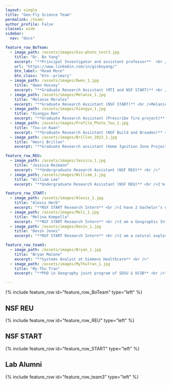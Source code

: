 ```yaml
---
layout: single
title: "Geo-Fly Science Team"
permalink: /team/
author_profile: False
classes: wide
sidebar:
  nav: "docs"

feature_row_BoTeam:
  - image_path: /assets/images/bio-photo_test3.jpg
    title: "Dr. Bo Yang"
    excerpt: "**Principal Investigator and assistant professor**  <br />Dr. Bo Yang is the Principal Investigator at the GeoFly Lab, a world-leading UAV mapping facility. Holding an interdisciplinary background with a BA in Mathematics, a Master's in Computer Science, and a Ph.D. in Geography, Dr. Yang's research is pioneering in its focus on leveraging cutting-edge technologies in Geographical Information Systems (GIS), remote sensing, and UAV/Drone mapping for environmental research. The GeoFly Lab at San Jose State University (SJSU) conducts research on a broad range of topics and has garnered support from esteemed agencies such as NSF, NASA, USDOT, and Cal Fire. Their projects include the NSF's Build and Broaden, IUCRC, REU, and START programs."
    url: "https://www.linkedin.com/in/gisboyang/"
    btn_label: "Read More"
    btn_class: "btn--primary"
  - image_path: /assets/images/Owen_1.jpg
    title: "Owen Hussey"
    excerpt: "**Graduate Research Assistant (MTI and NSF START)** <br />Originally a Geology major at San Jose State University, Owen found a passion for GIS while attending his coursework during the opening months of the COVID pandemic. After graduating, he went back to SJSU to pursue an Advanced Certification in GIS through the Geography department, before committing full-time to the MA in Geography program. Along with GIS, Owen has also found a strong interest in remote-sensing and drone technologies, leading him to join and work on multiple research projects, such as coastal eelgrass mapping, highway expansion effects on surrounding vegetation, and prescribed burn data collection."
  - image_path: /assets/images/Melanie_1.jpg
    title: "Melanie Morales"
    excerpt: "**Graduate Research Assistant (NSF START)** <br />Melanie Morales, originally aspiring to teach at Clovis Community College, discovered her passion for GIS, reshaping her academic path. She transferred to San Jose State University, earning a Bachelor's in Geography and an Urban Planning minor. Now, she's on track to obtain her Master's in Geography. Melanie has balanced education with roles at Mosaic America and within the SJSU Geography Department, serving as both a recruiter and a teaching assistant."
  - image_path: /assets/images/Xiangyu_1.jpg
    title: "Xiangyu Ren"
    excerpt: "**Graduate Research Assistant (Prescribe fire project)** <br />Xiangyu Ren is the graduate research assistant for wildfire project…"
  - image_path: /assets/images/Profile_Photo_Tou_1.jpg
    title: "Tou-in Kwan"
    excerpt: "**Graduate Research Assistant (NSF Build and Broaden)** <br />Graduate Research Assistant for Coastal Seagrass mapping project"
  - image_path: /assets/images/Brillon_2023_1.jpg
    title: "Henri Brillon"
    excerpt: "**Graduate Research assistant (Home Ignition Zone Project)** <br />Currently pursuing a Master's degree in geography, Henri is interested in remote sensing applications and GIS with regards to environmental and physical topics. His involvement with coastal eelgrass mapping and home ignition zone assessments for wildfire prevention reflect these goals. With nearly a decade of advertising experience under his belt, as well as a love for music and the outdoors, Henri is a true multidisciplinarian."

feature_row_REU:
  - image_path: /assets/images/Jessica_1.jpg
    title: "Jessica Reimann"
    excerpt: "**Undergraduate Research Assistant (NSF REU)** <br />"
  - image_path: /assets/images/William_1.jpg
    title: "William Lee"
    excerpt: "**Undergraduate Research Assistant (NSF REU)** <br />I'm a recent Geography graduate interested in incorporating a variety of disciplines and increasing my domain knowledge in the natural sciences, social sciences, or formal sciences to conduct GIS analyses. I joined the Geofly Lab for the NSF REU program at my alma mater, and am currently working on understanding the spatial impacts of eelgrass wasting disease. In the future, I plan to take my knowledge and experiences toward working as a GIS Developer or GIS Manager in either the public sector or private sector in the near future."

feature_row_START:
  - image_path: /assets/images/Alexis_1.jpg
    title: "Alexis Herb"
    excerpt: "**NSF START Research Intern** <br />I have 2 bachelor’s degrees, Integrative Biology and Marine Science; I almost have a minor in Forestry (one class/technicality shy).  I’ve also done some Environmental Engineering graduate school work.  While in graduate school, I bumbled into upper division math and realized I liked that better.  Currently, I work part time as a GIS tech for a fire department.  As an intern in the NSF START program, I'm hoping to further develop skills in using drones to collect various types of data, and in using coding/AI to interpret that data.  As a person who likes the out-of-doors (and air conditioning :-), I enjoy how mapping allows me to go back and forth between something cerebral at a desk, and outside for field work."
  - image_path: /assets/images/Meli_1.jpg
    title: "Melina Kompella"
    excerpt: "**NSF START Research Intern** <br />I am a Geographic Information Systems Technology student at Foothill College and an NSF research intern at SJSU. I have worked in wildland fire for the Forest Service, and I am now pivoting to research in mapping fire behavior and management tools. I am interested in the role humans can play in managing fire-impacted landscapes and building ecosystem resilience. GIS technology and aerial mapping are fantastic tools for learning about these ecosystems while mitigating human impact, and I'm excited to use them in my research."
  - image_path: /assets/images/Devin_1.jpg
    title: "Devin Jones"
    excerpt: "**NSF START Research Intern** <br />I am a natural explorer with a background in photography and post production editing. I exited the nonprofit world during the pandemic and have embarked on a knowledge journey in hopes of centering my passion for the visual world in my work. I am certified in film and post production editing, a licensed drone pilot, and a seasoned photographer. I am new to GIS, but enjoying the ride."

feature_row_team3:
  - image_path: /assets/images/Bryan_1.jpg
    title: "Bryan Malone"
    excerpt: "**Systems Analyst at Siemens Healthcare** <br />"
  - image_path: /assets/images/MyThuTran_1.jpg
    title: "My-Thu Tran"
    excerpt: "**PhD in Geography joint program of SDSU & UCSB** <br />"

---
```

{% include feature_row id="feature_row_BoTeam" type="left" %}
## NSF REU
{% include feature_row id="feature_row_REU" type="left" %}
## NSF START
{% include feature_row id="feature_row_START" type="left" %}
## Lab Alumni
{% include feature_row id="feature_row_team3" type="left" %}




